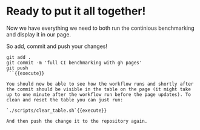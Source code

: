 # Ready to put it all together!
Now we have everything we need to both run the continious benchmarking and display it in our page. 

So add, commit and push your changes!
```
git add .
git commit -m 'full CI benchmarking with gh pages'
git push
```{{execute}}

You should now be able to see how the workflow runs and shortly after the commit should be visible in the table on the page (it might take up to one minute after the workflow run before the page updates). To clean and reset the table you can just run:

`./scripts/clear_table.sh`{{execute}}

And then push the change it to the repository again.

